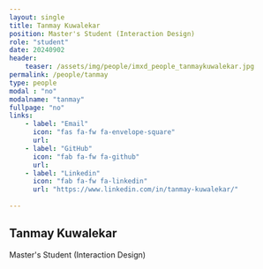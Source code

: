 ```yaml
---
layout: single
title: Tanmay Kuwalekar
position: Master's Student (Interaction Design)
role: "student"
date: 20240902
header:
    teaser: /assets/img/people/imxd_people_tanmaykuwalekar.jpg
permalink: /people/tanmay
type: people
modal : "no"
modalname: "tanmay"
fullpage: "no"
links:
    - label: "Email"
      icon: "fas fa-fw fa-envelope-square"
      url: 
    - label: "GitHub"
      icon: "fab fa-fw fa-github"
      url:
    - label: "Linkedin"
      icon: "fab fa-fw fa-linkedin"
      url: "https://www.linkedin.com/in/tanmay-kuwalekar/"
      
---
```


## Tanmay Kuwalekar
Master's Student (Interaction Design)
